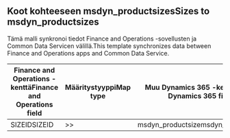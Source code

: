 ## <a name="sizes-to-msdyn_productsizes"></a><span data-ttu-id="5541a-101">Koot kohteeseen msdyn_productsizes</span><span class="sxs-lookup"><span data-stu-id="5541a-101">Sizes to msdyn_productsizes</span></span>

<span data-ttu-id="5541a-102">Tämä malli synkronoi tiedot Finance and Operations -sovellusten ja Common Data Servicen välillä.</span><span class="sxs-lookup"><span data-stu-id="5541a-102">This template synchronizes data between Finance and Operations apps and Common Data Service.</span></span>

<span data-ttu-id="5541a-103">Finance and Operations -kenttä</span><span class="sxs-lookup"><span data-stu-id="5541a-103">Finance and Operations field</span></span> | <span data-ttu-id="5541a-104">Määritystyyppi</span><span class="sxs-lookup"><span data-stu-id="5541a-104">Map type</span></span> | <span data-ttu-id="5541a-105">Muu Dynamics 365 -kenttä</span><span class="sxs-lookup"><span data-stu-id="5541a-105">Other Dynamics 365 field</span></span> | <span data-ttu-id="5541a-106">Oletusarvo</span><span class="sxs-lookup"><span data-stu-id="5541a-106">Default value</span></span>
---|---|---|---
<span data-ttu-id="5541a-107">SIZEID</span><span class="sxs-lookup"><span data-stu-id="5541a-107">SIZEID</span></span> | >> | <span data-ttu-id="5541a-108">msdyn_productsize</span><span class="sxs-lookup"><span data-stu-id="5541a-108">msdyn_productsize</span></span> | 
